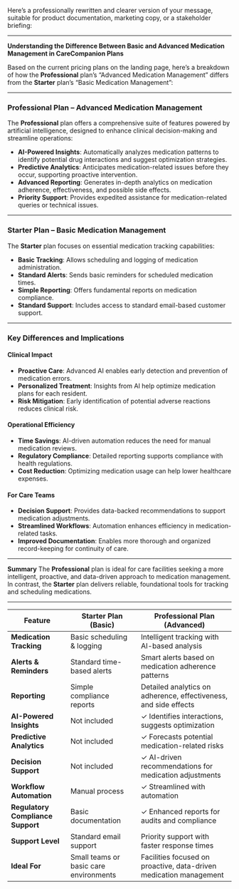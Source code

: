 Here’s a professionally rewritten and clearer version of your message, suitable for product documentation, marketing copy, or a stakeholder briefing:

---

**Understanding the Difference Between Basic and Advanced Medication Management in CareCompanion Plans**

Based on the current pricing plans on the landing page, here’s a breakdown of how the **Professional** plan’s “Advanced Medication Management” differs from the **Starter** plan’s “Basic Medication Management”:

---

### **Professional Plan – Advanced Medication Management**

The **Professional** plan offers a comprehensive suite of features powered by artificial intelligence, designed to enhance clinical decision-making and streamline operations:

* **AI-Powered Insights**: Automatically analyzes medication patterns to identify potential drug interactions and suggest optimization strategies.
* **Predictive Analytics**: Anticipates medication-related issues before they occur, supporting proactive intervention.
* **Advanced Reporting**: Generates in-depth analytics on medication adherence, effectiveness, and possible side effects.
* **Priority Support**: Provides expedited assistance for medication-related queries or technical issues.

---

### **Starter Plan – Basic Medication Management**

The **Starter** plan focuses on essential medication tracking capabilities:

* **Basic Tracking**: Allows scheduling and logging of medication administration.
* **Standard Alerts**: Sends basic reminders for scheduled medication times.
* **Simple Reporting**: Offers fundamental reports on medication compliance.
* **Standard Support**: Includes access to standard email-based customer support.

---

### **Key Differences and Implications**

#### **Clinical Impact**

* **Proactive Care**: Advanced AI enables early detection and prevention of medication errors.
* **Personalized Treatment**: Insights from AI help optimize medication plans for each resident.
* **Risk Mitigation**: Early identification of potential adverse reactions reduces clinical risk.

#### **Operational Efficiency**

* **Time Savings**: AI-driven automation reduces the need for manual medication reviews.
* **Regulatory Compliance**: Detailed reporting supports compliance with health regulations.
* **Cost Reduction**: Optimizing medication usage can help lower healthcare expenses.

#### **For Care Teams**

* **Decision Support**: Provides data-backed recommendations to support medication adjustments.
* **Streamlined Workflows**: Automation enhances efficiency in medication-related tasks.
* **Improved Documentation**: Enables more thorough and organized record-keeping for continuity of care.

---

**Summary**
The **Professional** plan is ideal for care facilities seeking a more intelligent, proactive, and data-driven approach to medication management. In contrast, the **Starter** plan delivers reliable, foundational tools for tracking and scheduling medications.

---

| **Feature**                       | **Starter Plan (Basic)**               | **Professional Plan (Advanced)**                                   |
| --------------------------------- | -------------------------------------- | ------------------------------------------------------------------ |
| **Medication Tracking**           | Basic scheduling & logging             | Intelligent tracking with AI-based analysis                        |
| **Alerts & Reminders**            | Standard time-based alerts             | Smart alerts based on medication adherence patterns                |
| **Reporting**                     | Simple compliance reports              | Detailed analytics on adherence, effectiveness, and side effects   |
| **AI-Powered Insights**           | Not included                           | ✓ Identifies interactions, suggests optimization                   |
| **Predictive Analytics**          | Not included                           | ✓ Forecasts potential medication-related risks                     |
| **Decision Support**              | Not included                           | ✓ AI-driven recommendations for medication adjustments             |
| **Workflow Automation**           | Manual process                         | ✓ Streamlined with automation                                      |
| **Regulatory Compliance Support** | Basic documentation                    | ✓ Enhanced reports for audits and compliance                       |
| **Support Level**                 | Standard email support                 | Priority support with faster response times                        |
| **Ideal For**                     | Small teams or basic care environments | Facilities focused on proactive, data-driven medication management |

